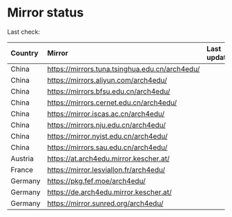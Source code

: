 <script src="./time.js"></script>
# Mirror status
Last check: <script type="text/javascript">localize(1735510761.4306283);</script>

|Country|Mirror|Last update|
|:------|:-----|:----------|
|China|https://mirrors.tuna.tsinghua.edu.cn/arch4edu/|<script type="text/javascript">localize(1735454673);</script>|
|China|https://mirrors.aliyun.com/arch4edu/|<script type="text/javascript">localize(1735454673);</script>|
|China|https://mirrors.bfsu.edu.cn/arch4edu/|<script type="text/javascript">localize(1735454673);</script>|
|China|https://mirrors.cernet.edu.cn/arch4edu/|<script type="text/javascript">localize(1735454673);</script>|
|China|https://mirror.iscas.ac.cn/arch4edu/|<script type="text/javascript">localize(1735454673);</script>|
|China|https://mirrors.nju.edu.cn/arch4edu/|<script type="text/javascript">localize(1735454673);</script>|
|China|https://mirror.nyist.edu.cn/arch4edu/|<script type="text/javascript">localize(1735454673);</script>|
|China|https://mirrors.sau.edu.cn/arch4edu/|<script type="text/javascript">localize(1731653531);</script>|
|Austria|https://at.arch4edu.mirror.kescher.at/|<script type="text/javascript">localize(1735454673);</script>|
|France|https://mirror.lesviallon.fr/arch4edu/|<script type="text/javascript">localize(1735454673);</script>|
|Germany|https://pkg.fef.moe/arch4edu/|<script type="text/javascript">localize(1735454673);</script>|
|Germany|https://de.arch4edu.mirror.kescher.at/|<script type="text/javascript">localize(1735454673);</script>|
|Germany|https://mirror.sunred.org/arch4edu/|<script type="text/javascript">localize(1735454673);</script>|

<script src="./tablefilter/tablefilter.js"></script>
<script src="./table.js"></script>
